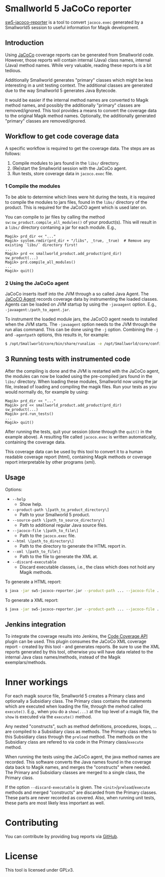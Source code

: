 # Smallworld 5 JaCoCo reporter

[sw5-jacoco-reporter](https://github.com/StevenLooman/sw5-jacoco-reporter) is a tool to convert `jacoco.exec` generated by a Smallworld5 session to useful information for Magik development.


## Introduction

Using [JaCoCo](https://www.eclemma.org/jacoco/) coverage reports can be generated from Smallworld code. However, those reports will contain internal (Java) class names, internal (Java) method names. While very valuable, reading these reports is a bit tedious.

Additionally Smallworld generates "primary" classes which might be less interesting in a unit testing context. The additional classes are generated due to the way Smallworld 5 generates Java Bytecode.

It would be easier if the internal method names are converted to Magik method names, and possibly the additionally "primary" classes are removed/ignored. This tool provides a means to convert the coverage data to the original Magik method names. Optionally, the additionally generated "primary" classes are removed/ignored.


## Workflow to get code coverage data

A specific workflow is required to get the coverage data. The steps are as follows:

1. Compile modules to jars found in the `libs/` directory.
2. (Re)start the Smallworld session with the JaCoCo agent.
3. Run tests, store coverage data in `jacoco.exec` file.


### 1 Compile the modules

To be able to determine which lines were hit during the tests, it is required to compile the modules to jars files, found in the `libs/` directory of the product. This is required for the JaCoCO agent which is used later on.

You can compile to jar files by calling the method `sw:sw_product.compile_all_modules()` of your product(s). This will result in a `libs/` directory contaning a jar for each module. E.g.,

```magik
Magik> prd_dir << "..."
Magik> system.rmdir(prd_dir + "/libs", _true, _true)  # Remove any existing `libs/` directory first!
...
Magik> prd << smallworld_product.add_product(prd_dir)
sw_product(...)
Magik> prd.compile_all_modules()
...
Magik> quit()
```


### 2 Using the JaCoCo agent

JaCoCo inserts itself into the JVM through a so called Java Agent. The [JaCoCO Agent](https://www.eclemma.org/jacoco/trunk/doc/agent.html) records coverage data by instrumenting the loaded classes. Agents can be loaded on JVM startup by using the `-javaagent` option. E.g., `-javaagent:/path_to_agent.jar`.

To instrument the loaded module jars, the JaCoCO agent needs to installed when the JVM starts. The `-javaagent` option needs to the JVM through the run alias command. This can be done using the `-j` option. Combining the `-j` and `-agentpath` options, this results in, for example:
```sh
$ /opt/Smallworld/core/bin/share/runalias -e /opt/Smallworld/core/config/environment -j -javaagent:.../org.jacoco.agent-0.8.8-runtime.jar swaf
```


## 3 Running tests with instrumented code

After the compiling is done and the JVM is restarted with the JaCoCo agent, the modules can now be loaded using the pre-compiled jars found in the `libs/` directory. When loading these modules, Smallworld now using the jar file, instead of loading and compiling the magik files. Run your tests as you would normally do, for example by using:
```magik
Magik> prd_dir << "..."
Magik> prd << smallworld_product.add_product(prd_dir)
sw_product(...)
Magik> prd.run_tests()
...
Magik> quit()
```

After running the tests, quit your session (done through the `quit()` in the example above). A resulting file called `jacoco.exec` is written automatically, containing the coverage data.

This coverage data can be used by this tool to convert it to a human readable coverage report (html), containing Magik methods or coverage report interpretable by other programs (xml).


## Usage

Options:

- `--help`
  - Show help.
- `--product-path \[path_to_product_directory\]`
  - Path to your Smallworld 5 product.
- `--source-path \[path_to_source_directory\]`
  - Path to additional regular Java source files.
- `--jacoco-file \[path_to_file\]`
  - Path to the `jacoco.exec` file.
- `--html \[path_to_directory\]`
  - Path to the directory to generate the HTML report in.
- `--xml \[path_to_file\]`
  - Path to the file to generate the XML at.
- `--discard-executable`
  - Discard executable classes, i.e., the class which does not hold any Magik methods.

To generate a HTML report:

```sh
$ java -jar sw5-jacoco-reporter.jar --product-path ... --jacoco-file .../jacoco.exec --html .../coveragereport
```

To generate a XML report:

```sh
$ java -jar sw5-jacoco-reporter.jar --product-path ... --jacoco-file .../jacoco.exec --xml .../coveragereport.xml
```


## Jenkins integration

To integrate the coverage results into Jenkins, the [Code Coverage API](https://plugins.jenkins.io/code-coverage-api/) plugin can be used. This plugin consumes the JaCoCo XML coverage report - created by this tool - and generates reports. Be sure to use the XML reports generated by this tool, otherwise you will have data related to the internal Java class names/methods, instead of the Magik exemplars/methods.


# Inner workings

For each magik source file, Smallworld 5 creates a Primary class and optionally a Subsidiary class. The Primary class contains the statements which are executed when loading the file, through the mehod called `execute()`. E.g., when you do a `show(...)` at the top level of a magik file, the `show` is executed via the `execute()` method.

Any nested "constructs", such as method definitions, procedures, loops, ... are compiled to a Subsidiary class as methods. The Primary class refers to this Subsidiary class through the `preload` method. The methods on the Subsidiary class are refered to via code in the Primary class/`execute` method.

When running the tests using the JaCoCo agent, the java method names are recorded. This software converts the Java names found in the coverage data back to Magik names, and merges the "constructs" where needed. The Primary and Subsidiary classes are merged to a single class, the Primary class.

If the option `--discard-executable` is given. The `<init>`/`preload`/`execute` methods and merged "constructs" are discarded from the Primary classes. These parts are never recorded as covered. Also, when running unit tests, these parts are most likely less important as well.


# Contributing

You can contribute by providing bug reports via [GitHub](https://github.com/StevenLooman/sw5-jacoco-reporter).


# License

This tool is licensed under GPLv3.
